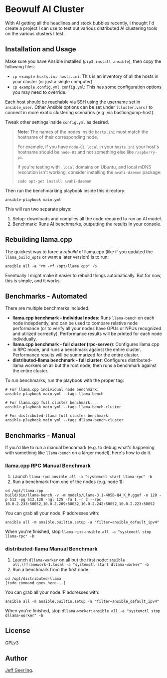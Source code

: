 # Beowulf AI Cluster

With AI getting all the headlines and stock bubbles recently, I thought I'd create a project I can use to test out various distributed AI clustering tools on the various clusters I test.

## Installation and Usage

Make sure you have Ansible installed (`pip3 install ansible`), then copy the following files:

  - `cp example.hosts.ini hosts.ini`: This is an inventory of all the hosts in your cluster (or just a single computer).
  - `cp example.config.yml config.yml`: This has some configuration options you may need to override.

Each host should be reachable via SSH using the username set in `ansible_user`. Other Ansible options can be set under `[cluster:vars]` to connect in more exotic clustering scenarios (e.g. via bastion/jump-host).

Tweak other settings inside `config.yml` as desired.

> **Note**: The names of the nodes inside `hosts.ini` must match the hostname of their corresponding node.
> 
> For example, if you have `node-01.local` in your `hosts.ini` your host's hostname should be `node-01` and not something else like `raspberry-pi`.
>
> If you're testing with `.local` domains on Ubuntu, and local mDNS resolution isn't working, consider installing the `avahi-daemon` package:
>
> `sudo apt-get install avahi-daemon`

Then run the benchmarking playbook inside this directory:

```
ansible-playbook main.yml
```

This will run two separate plays:

  1. Setup: downloads and compiles all the code required to run an AI model.
  2. Benchmark: Runs AI benchmarks, outputting the results in your console.

## Rebuilding llama.cpp

The quickest way to force a _rebuild_ of llama.cpp (like if you updated the `llama_build_opts` or want a later version) is to run:

```
ansible all -a "rm -rf /opt/llama.cpp" -b
```

Eventually I might make it easier to rebuild things automatically. But for now, this is simple, and it works.

## Benchmarks - Automated

There are multiple benchmarks included:

  - **llama.cpp benchmark - individual nodes**: Runs `llama-bench` on each node indepdently, and can be used to compare relative node performance (or to verify all your nodes have GPUs or NPUs recognized and utilized correctly). Performance results will be printed for each node individually.
  - **llama.cpp benchmark - full cluster (rpc-server)**: Configures llama.cpp in RPC mode, and runs a benchmark against the entire cluster. Performance results will be summarized for the entire cluster.
  - **distributed-llama benchmark - full cluster**: Configures distributed-llama workers on all but the root node, then runs a benchmark against the entire cluster.

To run benchmarks, run the playbook with the proper tag:

```
# For llama.cpp individual node benchmark:
ansible-playbook main.yml --tags llama-bench

# For llama.cpp full cluster benchmark:
ansible-playbook main.yml --tags llama-bench-cluster

# For distributed-llama full cluster benchmark:
ansible-playbook main.yml --tags dllama-bench-cluster
```

## Benchmarks - Manual

If you'd like to run a manual benchmark (e.g. to debug what's happening with something like `llama-bench` on a larger model), here's how to do it.

### llama.cpp RPC Manual Benchmark

  1. Launch `llama-rpc`: `ansible all -a "systemctl start llama-rpc" -b`
  2. Run a benchmark from one of the nodes (e.g. node 1):

```
cd /opt/llama.cpp
build/bin/llama-bench -v -m models/Llama-3.1-405B-Q4_K_M.gguf -n 128 -p 512 -pg 512,128 -ngl 125 -fa 1 -r 2 --rpc 10.0.2.233:50052,10.0.2.209:50052,10.0.2.242:50052,10.0.2.223:50052
```

You can grab all your node IP addresses with:

```
ansible all -m ansible.builtin.setup -a "filter=ansible_default_ipv4"
```

When you're finished, stop `llama-rpc`: `ansible all -a "systemctl stop llama-rpc" -b`

### distributed-llama Manual Benchmark

  1. Launch `dllama-worker` on all but the first node: `ansible all,\!framework-1.local -a "systemctl start dllama-worker" -b`
  2. Run a benchmark from the first node:

```
cd /opt/distributed-llama
[todo command goes here...]
```

You can grab all your node IP addresses with:

```
ansible all -m ansible.builtin.setup -a "filter=ansible_default_ipv4"
```

When you're finished, stop `dllama-worker`: `ansible all -a "systemctl stop dllama-worker" -b`

## License

GPLv3

## Author

[Jeff Geerling](https://www.jeffgeerling.com).
